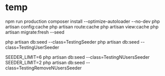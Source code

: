 # temp
npm run production
composer install --optimize-autoloader --no-dev
php artisan config:cache
php artisan route:cache
php artisan view:cache
php artisan migrate:fresh --seed

php artisan db:seed --class=TestingSeeder
php artisan db:seed --class=TestingUserSeeder

SEEDER_LIMIT=6 php artisan db:seed --class=TestingNUsersSeeder
SEEDER_LIMIT=2 php artisan db:seed --class=TestingRemoveNUsersSeeder
